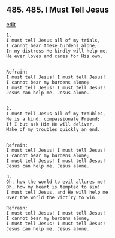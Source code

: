
## 485.  485. I Must Tell Jesus
[edit](https://docs.google.com/document/d/1OGAVdNWjVqJC1k9gc59eSxGZwxFvlk_a/edit?mode=html)






    1.
    I must tell Jesus all of my trials,
    I cannot bear these burdens alone;
    In my distress He kindly will help me,
    He ever loves and cares for His own.


    Refrain:
    I must tell Jesus! I must tell Jesus!
    I cannot bear my burdens alone;
    I must tell Jesus! I must tell Jesus!
    Jesus can help me, Jesus alone.


    2.
    I must tell Jesus all of my troubles,
    He is a kind, compassionate Friend;
    If I but ask Him He will deliver,
    Make of my troubles quickly an end.


    Refrain:
    I must tell Jesus! I must tell Jesus!
    I cannot bear my burdens alone;
    I must tell Jesus! I must tell Jesus!
    Jesus can help me, Jesus alone.

    3.
    Oh, how the world to evil allures me!
    Oh, how my heart is tempted to sin!
    I must tell Jesus, and He will help me
    Over the world the vict’ry to win.

    Refrain:
    I must tell Jesus! I must tell Jesus!
    I cannot bear my burdens alone;
    I must tell Jesus! I must tell Jesus!
    Jesus can help me, Jesus alone.

